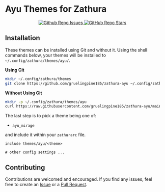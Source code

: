 # Ayu Themes for Zathura

<p align="center">
  <a href="https://github.com/gruelingpine185/zathura-ayu/issues">
    <img alt="Github Repo Issues" src="https://img.shields.io/github/issues/gruelingpine185/zathura-ayu?style=for-the-badge&labelColor=1F2430&color=FFAD66">
  </a>
  <a href="https://github.com/gruelingpine185/zathura-ayu/stargazers">
    <img alt="GitHub Repo Stars" src="https://img.shields.io/github/stars/gruelingpine185/zathura-ayu?style=for-the-badge&labelColor=1F2430&color=FFCC66">
  </a>
</p>

## Installation

These themes can be installed using Git and without it. Using the shell commands below, your themes will be installed to `~/.config/zathura/themes/ayu/`.

__Using Git__

```sh
mkdir ~/.config/zathura/themes
git clone https://github.com/gruelingpine185/zathura-ayu ~/.config/zathura/themes/ayu
```

__Without Using Git__

```sh
mkdir -p ~/.config/zathura/themes/ayu
curl https://raw.githubusercontent.com/gruelingpine185/zathura-ayu/main/{ayu_mirage} -o "${HOME}/.config/zathura/themes/ayu/#1"
```

The last step is to pick a theme being one of:  

- `ayu_mirage`

and include it within your `zathurarc` file.

```zathurarc
include themes/ayu/<theme>

# other config settings ...
```

## Contributing

Contributions are welcomed and encouraged. If you find any issues, feel free to create an [Issue](https://github.com/gruelingpine185/zathura-ayu/issues) or a [Pull Request](https://gruelingpine185/zathura-ayu/pulls).
